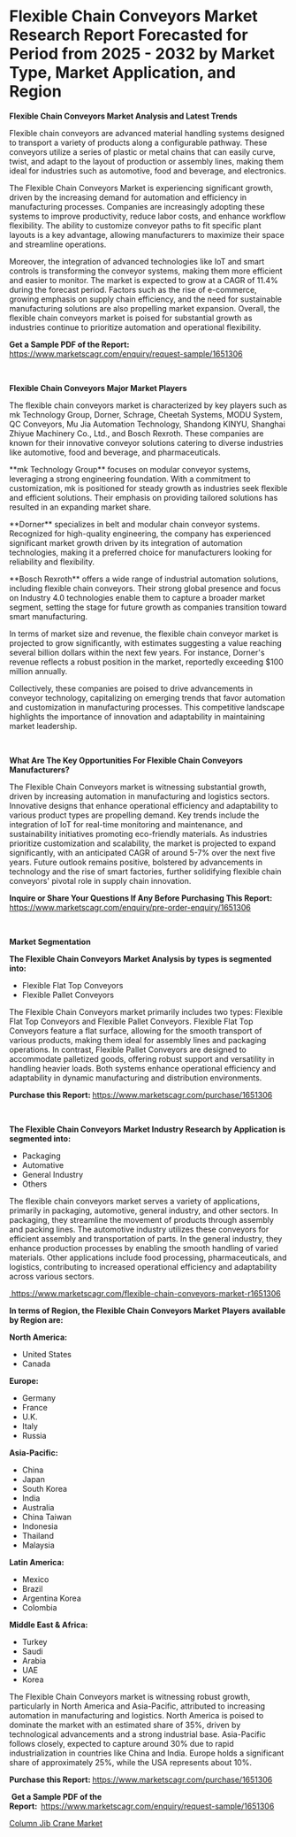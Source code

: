 <p><h1>Flexible Chain Conveyors Market Research Report Forecasted for Period from 2025 -  2032 by Market Type, Market Application, and Region</h1></p><p><strong>Flexible Chain Conveyors Market Analysis and Latest Trends</strong></p>
<p><p>Flexible chain conveyors are advanced material handling systems designed to transport a variety of products along a configurable pathway. These conveyors utilize a series of plastic or metal chains that can easily curve, twist, and adapt to the layout of production or assembly lines, making them ideal for industries such as automotive, food and beverage, and electronics.</p><p>The Flexible Chain Conveyors Market is experiencing significant growth, driven by the increasing demand for automation and efficiency in manufacturing processes. Companies are increasingly adopting these systems to improve productivity, reduce labor costs, and enhance workflow flexibility. The ability to customize conveyor paths to fit specific plant layouts is a key advantage, allowing manufacturers to maximize their space and streamline operations.</p><p>Moreover, the integration of advanced technologies like IoT and smart controls is transforming the conveyor systems, making them more efficient and easier to monitor. The market is expected to grow at a CAGR of 11.4% during the forecast period. Factors such as the rise of e-commerce, growing emphasis on supply chain efficiency, and the need for sustainable manufacturing solutions are also propelling market expansion. Overall, the flexible chain conveyors market is poised for substantial growth as industries continue to prioritize automation and operational flexibility.</p></p>
<p><strong>Get a Sample PDF of the Report:&nbsp;</strong> <a href="https://www.marketscagr.com/enquiry/request-sample/1651306?utm_campaign=3168&utm_medium=2&utm_source=Github&utm_content=ia&utm_term=08042025&utm_id=flexible-chain-conveyors">https://www.marketscagr.com/enquiry/request-sample/1651306</a></p>
<p>&nbsp;</p>
<p><strong>Flexible Chain Conveyors Major Market Players</strong></p>
<p><p>The flexible chain conveyors market is characterized by key players such as mk Technology Group, Dorner, Schrage, Cheetah Systems, MODU System, QC Conveyors, Mu Jia Automation Technology, Shandong KINYU, Shanghai Zhiyue Machinery Co., Ltd., and Bosch Rexroth. These companies are known for their innovative conveyor solutions catering to diverse industries like automotive, food and beverage, and pharmaceuticals.</p><p>**mk Technology Group** focuses on modular conveyor systems, leveraging a strong engineering foundation. With a commitment to customization, mk is positioned for steady growth as industries seek flexible and efficient solutions. Their emphasis on providing tailored solutions has resulted in an expanding market share.</p><p>**Dorner** specializes in belt and modular chain conveyor systems. Recognized for high-quality engineering, the company has experienced significant market growth driven by its integration of automation technologies, making it a preferred choice for manufacturers looking for reliability and flexibility.</p><p>**Bosch Rexroth** offers a wide range of industrial automation solutions, including flexible chain conveyors. Their strong global presence and focus on Industry 4.0 technologies enable them to capture a broader market segment, setting the stage for future growth as companies transition toward smart manufacturing.</p><p>In terms of market size and revenue, the flexible chain conveyor market is projected to grow significantly, with estimates suggesting a value reaching several billion dollars within the next few years. For instance, Dorner's revenue reflects a robust position in the market, reportedly exceeding $100 million annually.</p><p>Collectively, these companies are poised to drive advancements in conveyor technology, capitalizing on emerging trends that favor automation and customization in manufacturing processes. This competitive landscape highlights the importance of innovation and adaptability in maintaining market leadership.</p></p>
<p>&nbsp;</p>
<p><strong>What Are The Key Opportunities For Flexible Chain Conveyors Manufacturers?</strong></p>
<p><p>The Flexible Chain Conveyors market is witnessing substantial growth, driven by increasing automation in manufacturing and logistics sectors. Innovative designs that enhance operational efficiency and adaptability to various product types are propelling demand. Key trends include the integration of IoT for real-time monitoring and maintenance, and sustainability initiatives promoting eco-friendly materials. As industries prioritize customization and scalability, the market is projected to expand significantly, with an anticipated CAGR of around 5-7% over the next five years. Future outlook remains positive, bolstered by advancements in technology and the rise of smart factories, further solidifying flexible chain conveyors' pivotal role in supply chain innovation.</p></p>
<p><strong>Inquire or Share Your Questions If Any Before Purchasing This Report:</strong> <a href="https://www.marketscagr.com/enquiry/pre-order-enquiry/1651306?utm_campaign=3168&utm_medium=2&utm_source=Github&utm_content=ia&utm_term=08042025&utm_id=flexible-chain-conveyors">https://www.marketscagr.com/enquiry/pre-order-enquiry/1651306</a></p>
<p>&nbsp;</p>
<p><strong>Market Segmentation</strong></p>
<p><strong>The Flexible Chain Conveyors Market Analysis by types is segmented into:</strong></p>
<p><ul><li>Flexible Flat Top Conveyors</li><li>Flexible Pallet Conveyors</li></ul></p>
<p><p>The Flexible Chain Conveyors market primarily includes two types: Flexible Flat Top Conveyors and Flexible Pallet Conveyors. Flexible Flat Top Conveyors feature a flat surface, allowing for the smooth transport of various products, making them ideal for assembly lines and packaging operations. In contrast, Flexible Pallet Conveyors are designed to accommodate palletized goods, offering robust support and versatility in handling heavier loads. Both systems enhance operational efficiency and adaptability in dynamic manufacturing and distribution environments.</p></p>
<p><strong>Purchase this Report:&nbsp;</strong><a href="https://www.marketscagr.com/purchase/1651306?utm_campaign=3168&utm_medium=2&utm_source=Github&utm_content=ia&utm_term=08042025&utm_id=flexible-chain-conveyors">https://www.marketscagr.com/purchase/1651306</a></p>
<p>&nbsp;</p>
<p><strong>The Flexible Chain Conveyors Market Industry Research by Application is segmented into:</strong></p>
<p><ul><li>Packaging</li><li>Automative</li><li>General Industry</li><li>Others</li></ul></p>
<p><p>The flexible chain conveyors market serves a variety of applications, primarily in packaging, automotive, general industry, and other sectors. In packaging, they streamline the movement of products through assembly and packing lines. The automotive industry utilizes these conveyors for efficient assembly and transportation of parts. In the general industry, they enhance production processes by enabling the smooth handling of varied materials. Other applications include food processing, pharmaceuticals, and logistics, contributing to increased operational efficiency and adaptability across various sectors.</p></p>
<p><a href="https://www.marketscagr.com/flexible-chain-conveyors-market-r1651306?utm_campaign=3168&utm_medium=2&utm_source=Github&utm_content=ia&utm_term=08042025&utm_id=flexible-chain-conveyors">&nbsp;https://www.marketscagr.com/flexible-chain-conveyors-market-r1651306</a></p>
<p><strong>In terms of Region, the Flexible Chain Conveyors Market Players available by Region are:</strong></p>
<p>
    <p> <strong> North America: </strong>
        <ul>
            <li>United States</li>
            <li>Canada</li>
        </ul>
        </p> 
    <p> <strong> Europe: </strong>
        <ul>
            <li>Germany</li>
            <li>France</li>
            <li>U.K.</li>
            <li>Italy</li>
            <li>Russia</li>
        </ul>
        </p> 
    <p> <strong> Asia-Pacific: </strong>
        <ul>
            <li>China</li>
            <li>Japan</li>
            <li>South Korea</li>
            <li>India</li>
            <li>Australia</li>
            <li>China Taiwan</li>
            <li>Indonesia</li>
            <li>Thailand</li>
            <li>Malaysia</li>
        </ul>
        </p> 
    <p> <strong> Latin America: </strong>
        <ul>
            <li>Mexico</li>
            <li>Brazil</li>
            <li>Argentina Korea</li>
            <li>Colombia</li>
        </ul>
        </p> 
    <p> <strong> Middle East & Africa: </strong>
        <ul>
            <li>Turkey</li>
            <li>Saudi</li>
            <li>Arabia</li>
            <li>UAE</li>
            <li>Korea</li>
        </ul>
    </p>
    </p>
<p><p>The Flexible Chain Conveyors market is witnessing robust growth, particularly in North America and Asia-Pacific, attributed to increasing automation in manufacturing and logistics. North America is poised to dominate the market with an estimated share of 35%, driven by technological advancements and a strong industrial base. Asia-Pacific follows closely, expected to capture around 30% due to rapid industrialization in countries like China and India. Europe holds a significant share of approximately 25%, while the USA represents about 10%.</p></p>
<p><strong>Purchase this Report: </strong><a href="https://www.marketscagr.com/purchase/1651306?utm_campaign=3168&utm_medium=2&utm_source=Github&utm_content=ia&utm_term=08042025&utm_id=flexible-chain-conveyors">https://www.marketscagr.com/purchase/1651306</a></p>
<p>&nbsp;<strong>Get a Sample PDF of the Report:&nbsp;&nbsp;</strong><a href="https://www.marketscagr.com/enquiry/request-sample/1651306?utm_campaign=3168&utm_medium=2&utm_source=Github&utm_content=ia&utm_term=08042025&utm_id=flexible-chain-conveyors">https://www.marketscagr.com/enquiry/request-sample/1651306</a></p>
<p><strong></strong></p>
<p><p><a href="https://github.com/skerretflossie9297/Market-Research-Report-List-1/blob/main/column-jib-crane-market.md?utm_campaign=3168&utm_medium=2&utm_source=Github&utm_content=ia&utm_term=08042025&utm_id=flexible-chain-conveyors">Column Jib Crane Market</a></p></p>